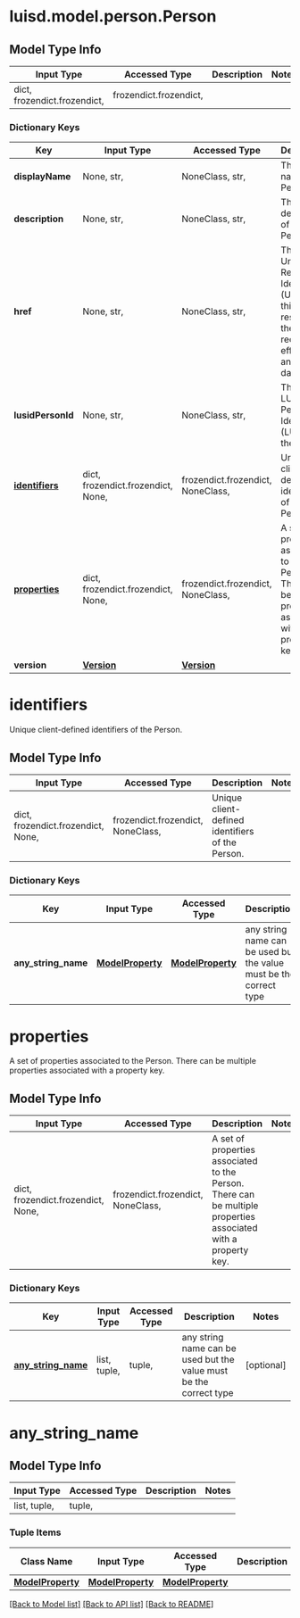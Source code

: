 # luisd.model.person.Person

## Model Type Info
Input Type | Accessed Type | Description | Notes
------------ | ------------- | ------------- | -------------
dict, frozendict.frozendict,  | frozendict.frozendict,  |  | 

### Dictionary Keys
Key | Input Type | Accessed Type | Description | Notes
------------ | ------------- | ------------- | ------------- | -------------
**displayName** | None, str,  | NoneClass, str,  | The display name of the Person | [optional] 
**description** | None, str,  | NoneClass, str,  | The description of the Person | [optional] 
**href** | None, str,  | NoneClass, str,  | The specifc Uniform Resource Identifier (URI) for this resource at the requested effective and asAt datetime. | [optional] 
**lusidPersonId** | None, str,  | NoneClass, str,  | The unique LUSID Person Identifier (LUPID) of the Person. | [optional] 
**[identifiers](#identifiers)** | dict, frozendict.frozendict, None,  | frozendict.frozendict, NoneClass,  | Unique client-defined identifiers of the Person. | [optional] 
**[properties](#properties)** | dict, frozendict.frozendict, None,  | frozendict.frozendict, NoneClass,  | A set of properties associated to the Person. There can be multiple properties associated with a property key. | [optional] 
**version** | [**Version**](Version.md) | [**Version**](Version.md) |  | [optional] 

# identifiers

Unique client-defined identifiers of the Person.

## Model Type Info
Input Type | Accessed Type | Description | Notes
------------ | ------------- | ------------- | -------------
dict, frozendict.frozendict, None,  | frozendict.frozendict, NoneClass,  | Unique client-defined identifiers of the Person. | 

### Dictionary Keys
Key | Input Type | Accessed Type | Description | Notes
------------ | ------------- | ------------- | ------------- | -------------
**any_string_name** | [**ModelProperty**](ModelProperty.md) | [**ModelProperty**](ModelProperty.md) | any string name can be used but the value must be the correct type | [optional] 

# properties

A set of properties associated to the Person. There can be multiple properties associated with a property key.

## Model Type Info
Input Type | Accessed Type | Description | Notes
------------ | ------------- | ------------- | -------------
dict, frozendict.frozendict, None,  | frozendict.frozendict, NoneClass,  | A set of properties associated to the Person. There can be multiple properties associated with a property key. | 

### Dictionary Keys
Key | Input Type | Accessed Type | Description | Notes
------------ | ------------- | ------------- | ------------- | -------------
**[any_string_name](#any_string_name)** | list, tuple,  | tuple,  | any string name can be used but the value must be the correct type | [optional] 

# any_string_name

## Model Type Info
Input Type | Accessed Type | Description | Notes
------------ | ------------- | ------------- | -------------
list, tuple,  | tuple,  |  | 

### Tuple Items
Class Name | Input Type | Accessed Type | Description | Notes
------------- | ------------- | ------------- | ------------- | -------------
[**ModelProperty**](ModelProperty.md) | [**ModelProperty**](ModelProperty.md) | [**ModelProperty**](ModelProperty.md) |  | 

[[Back to Model list]](../../README.md#documentation-for-models) [[Back to API list]](../../README.md#documentation-for-api-endpoints) [[Back to README]](../../README.md)

